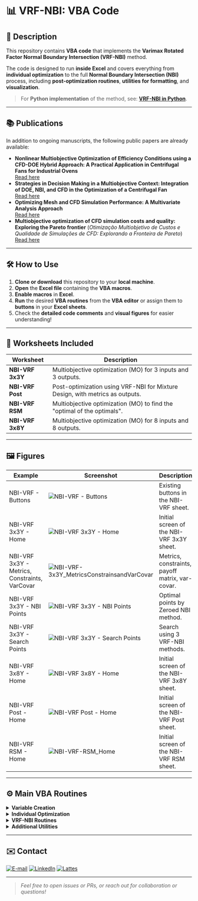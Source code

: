 # 📊 VRF-NBI: VBA Code

## 📝 Description

This repository contains **VBA code** that implements the **Varimax Rotated Factor Normal Boundary Intersection (VRF-NBI)** method.

The code is designed to run **inside Excel** and covers everything from **individual optimization** to the full **Normal Boundary Intersection (NBI)** process, including **post-optimization routines**, **utilities for formatting**, and **visualization**.  

> For **Python implementation** of the method, see: [**VRF-NBI in Python**](https://github.com/Matheuscp98/VRF_NBI).

---

## 📚 Publications

In addition to ongoing manuscripts, the following public papers are already available:

- **Nonlinear Multiobjective Optimization of Efficiency Conditions using a CFD-DOE Hybrid Approach: A Practical Application in Centrifugal Fans for Industrial Ovens**  
  [Read here](https://www.sciencedirect.com/science/article/pii/S2451904925006900)
- **Strategies in Decision Making in a Multiobjective Context: Integration of DOE, NBI, and CFD in the Optimization of a Centrifugal Fan**  
  [Read here](https://publicacoes.softaliza.com.br/cilamce/article/view/10211/7235)
- **Optimizing Mesh and CFD Simulation Performance: A Multivariate Analysis Approach**  
  [Read here](https://publicacoes.softaliza.com.br/cilamce/article/view/8110/6998)
- **Multiobjective optimization of CFD simulation costs and quality: Exploring the Pareto frontier** (*Otimização Multiobjetivo de Custos e Qualidade de Simulações de CFD: Explorando a Fronteira de Pareto*)  
  [Read here](https://proceedings.science/sbpo/sbpo-2024/trabalhos/otimizacao-multiobjetivo-de-custos-e-qualidade-de-simulacoes-de-cfd-explorando-a?lang=pt-br)

---

## 🛠️ How to Use

1. **Clone or download** this repository to your **local machine**.  
2. **Open** the **Excel file** containing the **VBA macros**.  
3. **Enable macros** in **Excel**.  
4. **Run** the desired **VBA routines** from the **VBA editor** or assign them to **buttons** in your **Excel sheets**.  
5. Check the **detailed code comments** and **visual figures** for easier understanding!  

---

## 📁 Worksheets Included

| Worksheet             | Description                                                                   |
|-----------------------|-------------------------------------------------------------------------------|
| **NBI-VRF 3x3Y**      | Multiobjective optimization (MO) for 3 inputs and 3 outputs.                      |
| **NBI-VRF Post**      | Post-optimization using VRF-NBI for Mixture Design, with metrics as outputs.  |
| **NBI-VRF RSM**       | Multiobjective optimization (MO) to find the "optimal of the optimals".           |
| **NBI-VRF 3x8Y**      | Multiobjective optimization (MO) for 8 inputs and 8 outputs.                      |

---

## 🖼️ Figures

| Example                                      | Screenshot                        | Description                                        |
|-----------------------------------------------|-----------------------------------|----------------------------------------------------|
| NBI-VRF - Buttons                            | ![NBI-VRF - Buttons](NBI-VRF_Buttons.jpg) | Existing buttons in the NBI-VRF sheet.             |
| NBI-VRF 3x3Y - Home                          | ![NBI-VRF 3x3Y - Home](NBI-VRF-3x3Y_Home.jpg) | Initial screen of the NBI-VRF 3x3Y sheet.          |
| NBI-VRF 3x3Y - Metrics, Constraints, VarCovar| ![NBI-VRF-3x3Y_MetricsConstrainsandVarCovar](NBI-VRF-3x3Y_MetricsConstrainsandVarCovar.jpg) | Metrics, constraints, payoff matrix, var-covar.    |
| NBI-VRF 3x3Y - NBI Points                    | ![NBI-VRF 3x3Y - NBI Points](NBI-VRF3x3Y_NBIPoints.jpg) | Optimal points by Zeroed NBI method.               |
| NBI-VRF 3x3Y - Search Points                 | ![NBI-VRF 3x3Y - Search Points](NBI-VRF3x3Y_SearchPoints.jpg) | Search using 3 VRF-NBI methods.                    |
| NBI-VRF 3x8Y - Home                          | ![NBI-VRF 3x8Y - Home](NBI-VRF-3x8Y_Home.jpg) | Initial screen of the NBI-VRF 3x8Y sheet.          |
| NBI-VRF Post - Home                          | ![NBI-VRF Post - Home](NBI-VRF-Post_Home.jpg) | Initial screen of the NBI-VRF Post sheet.          |
| NBI-VRF RSM - Home                           | ![NBI-VRF-RSM_Home](NBI-VRF-RSM_Home.jpg) | Initial screen of the NBI-VRF RSM sheet.           |

---

## ⚙️ Main VBA Routines

<details>
<summary><b>Variable Creation</b></summary>

- `Variables`: Declares and initializes necessary variables.
</details>

<details>
<summary><b>Individual Optimization</b></summary>

- `IndividualOptimization`: Executes individual optimization routines.
- `OptimizationTable`: Generates and manages the optimization table.
</details>

<details>
<summary><b>VRF-NBI Routines</b></summary>

- `ZeroedNBI`: NBI process with zeroed initial points.
- `PreviousNBI`: NBI process using previous optimal points.
- `OptimalNBI`: Finds optimal points.
- `ZeroedPostNBI`: Post-optimization with zeroed points.
- `PreviousPostNBI`: Post-optimization using previous optimal points.
- `NBIPostRSM`: Post-optimization using RSM.
</details>

<details>
<summary><b>Additional Utilities</b></summary>

- `SearchPoints`: Searches for points.
- `Clear`: Clears designated cells.
- `EnableFullScreen` / `DisableFullScreen`: Full-screen controls.
- `Save`: Saves the workbook.
- `SavePoint`: Saves optimization points.
- `ClearPoints`: Clears saved points.
- `Home`: Go to the main worksheet.
</details>

---

## ✉️ Contact

<a href="mailto:matheusc_pereira@hotmail.com"><img src="https://img.shields.io/badge/E--mail-0078D4?style=for-the-badge&logo=microsoft-outlook&logoColor=white" alt="E-mail"/></a>
<a href="https://www.linkedin.com/in/matheuscostapereira/"><img src="https://img.shields.io/badge/LinkedIn-0A66C2?style=for-the-badge&logo=linkedin&logoColor=white" alt="LinkedIn"/></a>
<a href="https://lattes.cnpq.br/7025666927284220"><img src="https://img.shields.io/badge/Lattes-4169E1?style=for-the-badge&logoColor=white" alt="Lattes"/></a>

---

> _Feel free to open issues or PRs, or reach out for collaboration or questions!_
